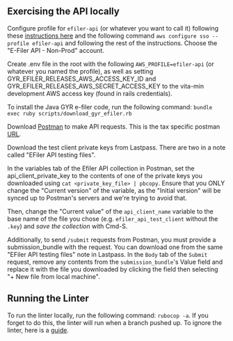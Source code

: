## Exercising the API locally

Configure profile for `efiler-api` (or whatever you want to call it) following these [instructions here](https://www.notion.so/cfa/AWS-Identity-Center-e8a28122b2f44595a2ef56b46788ce2c#ef1c6c77703b4215bbe1953de4692054) and the following command `aws configure sso --profile efiler-api` and following the rest of the instructions. Choose the "E-Filer API - Non-Prod" account.

Create .env file in the root with the following `AWS_PROFILE=efiler-api` (or whatever you named the profile), as well as setting GYR_EFILER_RELEASES_AWS_ACCESS_KEY_ID and GYR_EFILER_RELEASES_AWS_SECRET_ACCESS_KEY to the vita-min development AWS access key (found in rails credentials).

To install the Java GYR e-filer code, run the following command: `bundle exec ruby scripts/download_gyr_efiler.rb`

Download [Postman](https://www.postman.com) to make API requests. This is the tax specific postman [URL](https://tax-eng.postman.co).

Download the test client private keys from Lastpass. There are two in a note called "EFiler API testing files".

In the variables tab of the Efiler API collection in Postman, set the api_client_private_key to the contents of one of the private keys you downloaded using `cat <private_key_file> | pbcopy`. Ensure that you ONLY change the "Current version" of the variable, as the "Initial version" will be synced up to Postman's servers and we're trying to avoid that.

Then, change the "Current value" of the `api_client_name` variable to the base name of the file you chose (e.g. `efiler_api_test_client` without the `.key`) and _save the collection_ with Cmd-S.

Additionally, to send `/submit` requests from Postman, you must provide a submission_bundle with the request. You can download one from the same "EFiler API testing files" note in Lastpass. In the `Body` tab of the `Submit` request, remove any contents from the `submission_bundle`'s Value field and replace it with the file you downloaded by clicking the field then selecting "+ New file from local machine".

## Running the Linter

To run the linter locally, run the following command: `rubocop -a`. If you forget to do this, the linter will run when a branch pushed up. To ignore the linter, here is a [guide](https://github.com/standardrb/standard?tab=readme-ov-file#ignoring-errors).
